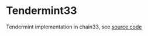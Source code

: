 # Tendermint33

Tendermint implementation in chain33, see [source code](https://github.com/33cn/plugin/tree/master/plugin/consensus/tendermint)
